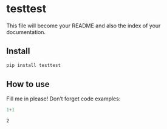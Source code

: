 # testtest

<!-- WARNING: THIS FILE WAS AUTOGENERATED! DO NOT EDIT! -->

This file will become your README and also the index of your
documentation.

## Install

``` sh
pip install testtest
```

## How to use

Fill me in please! Don’t forget code examples:

``` python
1+1
```

    2
